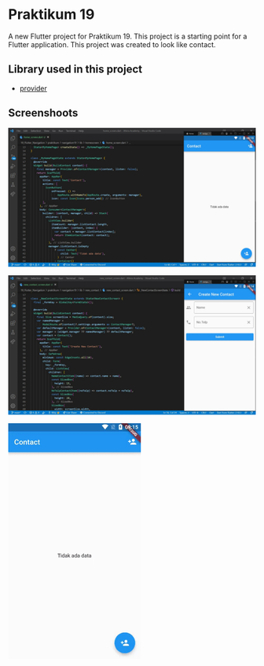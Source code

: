 # Praktikum 19

A new Flutter project for Praktikum 19. This project is a starting point for a Flutter application. This project was created to look like contact.

## Library used in this project

- [provider](https://pub.dev/packages/provider)

## Screenshoots

![Screenshoots 1](/19_Flutter_Navigation/screenshoots/tugas1.1.jpg)

![Screenshoots 2](/19_Flutter_Navigation/screenshoots/tugas1.2.jpg)

![Praktikum 19](/19_Flutter_Navigation/screenshoots/praktikum19.gif)
